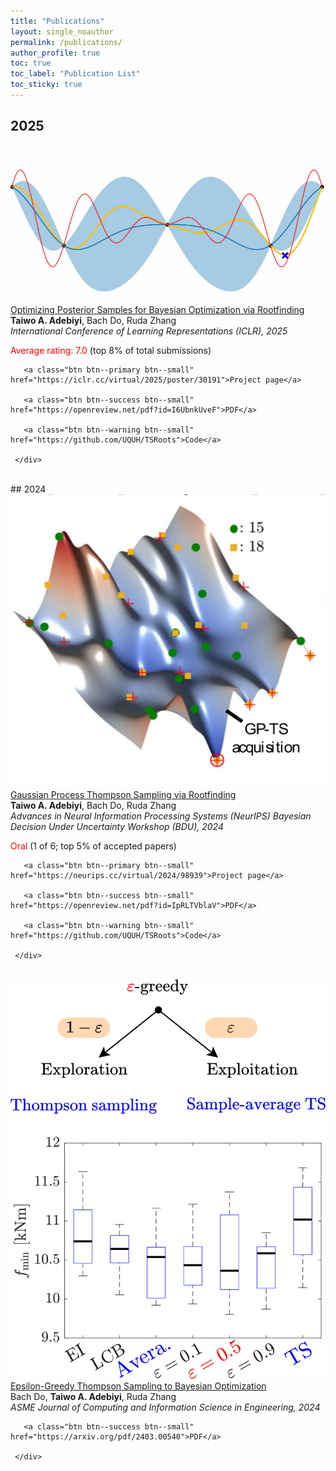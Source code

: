 ```yaml
--- 
title: "Publications" 
layout: single_noauthor 
permalink: /publications/ 
author_profile: true 
toc: true 
toc_label: "Publication List" 
toc_sticky: true 
---
```


## 2025

 <div class="publication">          
   <link rel="stylesheet" href="/assets/css/my.css">         
   <div class="img"><a href="https://openreview.net/forum?id=I6UbnkUveF&referrer=%5Bthe%20profile%20of%20Taiwo%20Adebiyi%5D(%2Fprofile%3Fid%3D~Taiwo_Adebiyi1)"><img class="img_responsive" src="/images/pub/bo_iterations.gif"></a></div>         
   <div class="text">         
     <div class="title"><a id="tsroots" href="https://iclr.cc/virtual/2025/poster/30191">Optimizing Posterior Samples for Bayesian Optimization via Rootfinding</a></div>         
     <div class="authors"><strong>Taiwo A. Adebiyi</strong>, Bach Do, Ruda Zhang         
     </div>         
     <div>         
       <em>International Conference of Learning Representations (ICLR), 2025</em> 
 <br> 

 <font color="red">Average rating: 7.0</font> (top 8% of total submissions) 
 <br>

       <a class="btn btn--primary btn--small" href="https://iclr.cc/virtual/2025/poster/30191">Project page</a>

       <a class="btn btn--success btn--small" href="https://openreview.net/pdf?id=I6UbnkUveF">PDF</a>         
          
       <a class="btn btn--warning btn--small" href="https://github.com/UQUH/TSRoots">Code</a>         
         
     </div>         
   </div>         
 </div> 
 <br>
## 2024

<div class="publication">          
   <link rel="stylesheet" href="/assets/css/my.css">         
   <div class="img"><a href="https://openreview.net/forum?id=IpRLTVblaV"><img class="img_responsive" src="/images/pub/gp-ts-web.png"></a></div>         
   <div class="text">         
     <div class="title"><a id="gpts" href="https://neurips.cc/virtual/2024/98939">Gaussian Process Thompson Sampling via Rootfinding</a></div>         
     <div class="authors"><strong>Taiwo A. Adebiyi</strong>, Bach Do, Ruda Zhang         
     </div>         
     <div>         
       <em>Advances in Neural Information Processing Systems (NeurIPS) Bayesian Decision Under Uncertainty Workshop (BDU), 2024</em> 
 <br> 

 <font color="red">Oral</font> (1 of 6; top 5% of accepted papers) 
 <br>

       <a class="btn btn--primary btn--small" href="https://neurips.cc/virtual/2024/98939">Project page</a>

       <a class="btn btn--success btn--small" href="https://openreview.net/pdf?id=IpRLTVblaV">PDF</a>         
          
       <a class="btn btn--warning btn--small" href="https://github.com/UQUH/TSRoots">Code</a>         
         
     </div>         
   </div>         
 </div> 
 <br>

<div class="publication">          
   <link rel="stylesheet" href="/assets/css/my.css">         
   <div class="img"><a href="https://asmedigitalcollection.asme.org/computingengineering/article/24/12/121006/1207209/Epsilon-Greedy-Thompson-Sampling-to-Bayesian?searchresult=1"><img class="img_responsive" src="/images/pub/epsilon-greedy-web.png"></a></div>         
   <div class="text">         
     <div class="title"><a id="gpts" href="https://asmedigitalcollection.asme.org/computingengineering/article/24/12/121006/1207209/Epsilon-Greedy-Thompson-Sampling-to-Bayesian?searchresult=1">Epsilon-Greedy Thompson Sampling to Bayesian Optimization</a></div>         
     <div class="authors">Bach Do, <strong>Taiwo A. Adebiyi</strong>, Ruda Zhang         
     </div>         
     <div>         
       <em>ASME Journal of Computing and Information Science in Engineering, 2024</em> 
 <br> 

       <a class="btn btn--success btn--small" href="https://arxiv.org/pdf/2403.00540">PDF</a>             
         
     </div>         
   </div>         
 </div> 
 <br>
